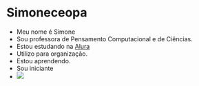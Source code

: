 # Simoneceopa
- Meu nome é Simone
- Sou professora de Pensamento Computacional e de Ciências.
- Estou estudando na [Alura](https//www.alura.com.br)
- Utilizo para organização.
- Estou aprendendo.
- Sou iniciante
- ![](https://media.tenor.com/b12QRVD-FEMAAAAi/science-doctor.gif)
